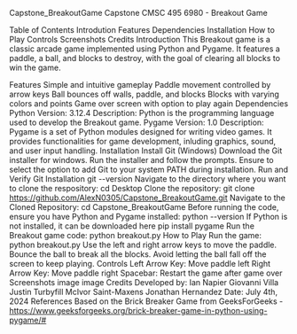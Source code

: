 Capstone_BreakoutGame
Capstone CMSC 495 6980 - Breakout Game

Table of Contents
Introdution
Features
Dependencies
Installation
How to Play
Controls
Screenshots
Credits
Introduction
This Breakout game is a classic arcade game implemented using Python and Pygame. It features a paddle, a ball, and blocks to destroy, with the goal of clearing all blocks to win the game.

Features
Simple and intuitive gameplay
Paddle movement controlled by arrow keys
Ball bounces off walls, paddle, and blocks
Blocks with varying colors and points
Game over screen with option to play again
Dependencies
Python
Version: 3.12.4
Description: Python is the programming language used to develop the Breakout game.
Pygame
Version: 1.0
Description: Pygame is a set of Python modules designed for writing video games. It provides functionalities for game development, inluding graphics, sound, and user input handling.
Installation
Install Git (Windows)
Download the Git installer for windows.
Run the installer and follow the prompts. Ensure to select the option to add Git to your system PATH during installation.
Run and Verify Git Installation
git --version
Navigate to the directory where you want to clone the respository:
cd Desktop
Clone the repository:
git clone https://github.com/AlexN0305/Capstone_BreakoutGame.git
Navigate to the Cloned Repository:
cd Capstone_BreakoutGame
Before running the code, ensure you have Python and Pygame installed:
python --version
If Python is not installed, it can be downloaded here
pip install pygame
Run the Breakout game code:
python breakout.py
How to Play
Run the game:
python breakout.py
Use the left and right arrow keys to move the paddle.
Bounce the ball to break all the blocks.
Avoid letting the ball fall off the screen to keep playing.
Controls
Left Arrow Key: Move paddle left
Right Arrow Key: Move paddle right
Spacebar: Restart the game after game over
Screenshots
image image
Credits
Developed by:
Ian Napier
Giovanni Villa
Justin Turbyfill
McIvor Saint-Maxens
Jonathan Hernandez
Date: July 4th, 2024
References
Based on the Brick Breaker Game from GeeksForGeeks - https://www.geeksforgeeks.org/brick-breaker-game-in-python-using-pygame/#
